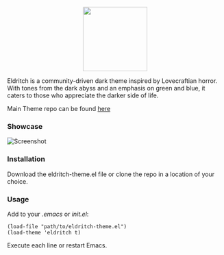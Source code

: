 <!-- DO NOT CHANGE THIS -->
<p align="center">
<img src="https://raw.github.com/eldritch-theme/eldritch/master/assets/logo/logo.png" width=150>
</p>
<p>
Eldritch is a community-driven dark theme inspired by Lovecraftian horror. With tones from the dark abyss and an emphasis on green and blue, it caters to those who appreciate the darker side of life.
</p>

Main Theme repo can be found [here](https://github.com/eldritch-theme/eldritch)

### Showcase
<!-- Your screenshot should go here -->
<img src="screenshot.png" alt="Screenshot"/><br/>

### Installation
Download the eldritch-theme.el file or clone the repo in a location of your choice.

### Usage
Add to your *.emacs* or *init.el*:

```elisp
(load-file "path/to/eldritch-theme.el")
(load-theme 'eldritch t)
```

Execute each line or restart Emacs.


<!-- If you want to provide install from source options, you can use the following template: -->
<!-- ### Installation From Source -->
<!-- 1. Any instructions here -->
